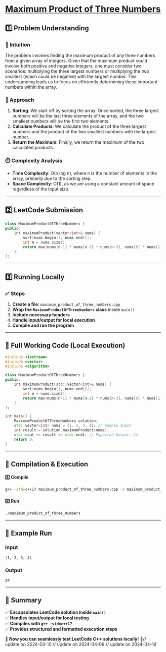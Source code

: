 # **[Maximum Product of Three Numbers](https://leetcode.com/problems/maximum-product-of-three-numbers/description/)**  

## **1️⃣ Problem Understanding**  
### **📌 Intuition**  
The problem involves finding the maximum product of any three numbers from a given array of integers. Given that the maximum product could involve both positive and negative integers, one must consider two scenarios: multiplying the three largest numbers or multiplying the two smallest (which could be negative) with the largest number. This understanding leads us to focus on efficiently determining these important numbers within the array.

### **🚀 Approach**  
1. **Sorting**: We start off by sorting the array. Once sorted, the three largest numbers will be the last three elements of the array, and the two smallest numbers will be the first two elements. 
2. **Calculate Products**: We calculate the product of the three largest numbers and the product of the two smallest numbers with the largest number.
3. **Return the Maximum**: Finally, we return the maximum of the two calculated products.

### **⏱️ Complexity Analysis**  
- **Time Complexity**: O(n log n), where n is the number of elements in the array, primarily due to the sorting step.  
- **Space Complexity**: O(1), as we are using a constant amount of space regardless of the input size.

---  

## **2️⃣ LeetCode Submission**  
```cpp
class MaximumProductOfThreeNumbers {
public:
    int maximumProduct(vector<int>& nums) {
        sort(nums.begin(), nums.end());
        int n = nums.size();
        return max(nums[n-1] * nums[n-2] * nums[n-3], nums[0] * nums[1] * nums[n-1]);
    }
};
```  

---  

## **3️⃣ Running Locally**  
### **✅ Steps**  
1. **Create a file**: `maximum_product_of_three_numbers.cpp`  
2. **Wrap the `MaximumProductOfThreeNumbers` class** inside `main()`  
3. **Include necessary headers**  
4. **Handle input/output for local execution**  
5. **Compile and run the program**  

---  

## **📝 Full Working Code (Local Execution)**  
```cpp
#include <iostream>
#include <vector>
#include <algorithm>

class MaximumProductOfThreeNumbers {
public:
    int maximumProduct(std::vector<int>& nums) {
        sort(nums.begin(), nums.end());
        int n = nums.size();
        return max(nums[n-1] * nums[n-2] * nums[n-3], nums[0] * nums[1] * nums[n-1]);
    }
};

int main() {
    MaximumProductOfThreeNumbers solution;
    std::vector<int> nums = {1, 2, 3, 4}; // Sample Input
    int result = solution.maximumProduct(nums);
    std::cout << result << std::endl; // Expected Output: 24
    return 0;
}  
```  

---  

## **🔧 Compilation & Execution**  
#### **1️⃣ Compile**  
```bash
g++ -std=c++17 maximum_product_of_three_numbers.cpp -o maximum_product_of_three_numbers
```  

#### **2️⃣ Run**  
```bash
./maximum_product_of_three_numbers
```  

---  

## **🎯 Example Run**  
### **Input**  
```
[1, 2, 3, 4]
```  
### **Output**  
```
24
```  

---  

## **📌 Summary**  
✅ **Encapsulates LeetCode solution inside `main()`**  
✅ **Handles input/output for local testing**  
✅ **Compiles with `g++ -std=c++17`**  
✅ **Provides structured and formatted execution steps**  

🚀 **Now you can seamlessly test LeetCode C++ solutions locally!** 🚀// update on 2024-03-10
// update on 2024-04-09
// update on 2024-04-14
